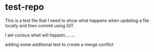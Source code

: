 # test-repo

This is a test file that I need to show what happens when updating a file locally and then commit using GIT. 

I am curious what will happen........

adding some additional text to create a merge conflict

